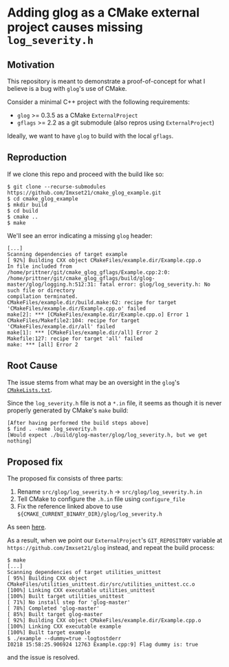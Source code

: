 # Adding glog as a CMake external project causes missing `log_severity.h`

## Motivation

This repository is meant to demonstrate a proof-of-concept for what I believe is
a bug with `glog`'s use of CMake.

Consider a minimal C++ project with the following requirements:

+ `glog` >= 0.3.5 as a CMake `ExternalProject`
+ `gflags` >= 2.2 as a git submodule (also repros using `ExternalProject`)

Ideally, we want to have `glog` to build with the local `gflags`.

## Reproduction

If we clone this repo and proceed with the build like so:

    $ git clone --recurse-submodules https://github.com/Imxset21/cmake_glog_example.git
    $ cd cmake_glog_example
    $ mkdir build
    $ cd build
    $ cmake ..
    $ make
    
We'll see an error indicating a missing `glog` header:

    [...]
    Scanning dependencies of target example
    [ 92%] Building CXX object CMakeFiles/example.dir/Example.cpp.o
    In file included from /home/prittner/git/cmake_glog_gflags/Example.cpp:2:0:
    /home/prittner/git/cmake_glog_gflags/build/glog-master/glog/logging.h:512:31: fatal error: glog/log_severity.h: No such file or directory
    compilation terminated.
    CMakeFiles/example.dir/build.make:62: recipe for target 'CMakeFiles/example.dir/Example.cpp.o' failed
    make[2]: *** [CMakeFiles/example.dir/Example.cpp.o] Error 1
    CMakeFiles/Makefile2:104: recipe for target 'CMakeFiles/example.dir/all' failed
    make[1]: *** [CMakeFiles/example.dir/all] Error 2
    Makefile:127: recipe for target 'all' failed
    make: *** [all] Error 2

## Root Cause

The issue stems from what may be an oversight in the `glog`'s [`CMakeLists.txt`](https://github.com/google/glog/blob/master/CMakeLists.txt#L368).

Since the `log_severity.h` file is not a `*.in` file, it seems as though it is
never properly generated by CMake's `make` build:

    [After having performed the build steps above]
    $ find . -name log_severity.h
    [Would expect ./build/glog-master/glog/log_severity.h, but we get nothing]


## Proposed fix

The proposed fix consists of three parts:

1) Rename `src/glog/log_severity.h` → `src/glog/log_severity.h.in`
2) Tell CMake to configure the `.h.in` file using `configure_file`
3) Fix the reference linked above to use `${CMAKE_CURRENT_BINARY_DIR}/glog/log_severity.h`

As seen [here](https://github.com/Imxset21/glog/commit/39fdb43197533ade1112947d9f50eb62b10731fc).

As a result, when we point our `ExternalProject`'s `GIT_REPOSITORY` variable at
`https://github.com/Imxset21/glog` instead, and repeat the build process:

    $ make
    [...]
    Scanning dependencies of target utilities_unittest
    [ 95%] Building CXX object CMakeFiles/utilities_unittest.dir/src/utilities_unittest.cc.o
    [100%] Linking CXX executable utilities_unittest
    [100%] Built target utilities_unittest
    [ 71%] No install step for 'glog-master'
    [ 78%] Completed 'glog-master'
    [ 85%] Built target glog-master
    [ 92%] Building CXX object CMakeFiles/example.dir/Example.cpp.o
    [100%] Linking CXX executable example
    [100%] Built target example
    $ ./example --dummy=true -logtostderr
    I0218 15:58:25.906924 12763 Example.cpp:9] Flag dummy is: true

and the issue is resolved.
